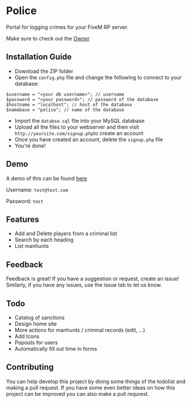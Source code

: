 # Police
Portal for logging crimes for your FiveM RP server.

Make sure to check out the [Owner](https://forum.fivem.net/u/davendrix)

## Installation Guide
- Download the ZIP folder
- Open the `config.php` file and change the following to connect to your database:
```
$username = "<your db username>"; // username
$password = "<your password>"; // password of the database
$hostname = "localhost"; // host of the database
$namebase = "police"; // name of the database
```
- Import the `databse.sql` file into your MySQL database
- Upload all the files to your webserver and then visit `http://yoursite.com/signup.php`to create an account
- Once you have created an account, delete the `signup.php` file
- You're done!

## Demo
A demo of this can be found [here](http://police.rootk1d.xyz)

Username: `test@test.com`

Password: `test`


## Features
- Add and Delete players from a criminal list
- Search by each heading
- List manhunts

## Feedback
Feedback is great! If you have a suggestion or request, create an issue! Smilarly, if you have any issues, use the issue tab to let us know.

## Todo
- Catalog of sanctions
- Design home site
- More actions for manhunts / criminal records (edit, ...)
- Add Icons
- Popouts for users
- Automatically fill out time in forms

## Contributing
You can help develop this project by doing some things of the todolist and making a pull request. If you have some even better ideas on how this project can be improved you can also make a pull requrest.

